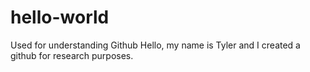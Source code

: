 # hello-world
Used for understanding Github
Hello, my name is Tyler and I created a github for research purposes.
